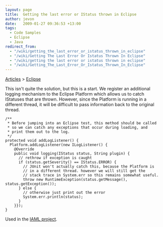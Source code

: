 ```yaml
---
layout: page
title:  Getting the last error or IStatus thrown in Eclipse
author: jevon
date:   2009-01-27 09:36:53 +13:00
tags:
  - Code Samples
  - Eclipse
  - Java
redirect_from:
  - "/wiki/getting_the_last_error_or_istatus_thrown_in_eclipse"
  - "/wiki/Getting The Last Error Or Istatus Thrown In Eclipse"
  - "/wiki/getting the last error or istatus thrown in eclipse"
  - "/wiki/Getting_The_Last_Error_Or_Istatus_Thrown_In_Eclipse"
---
```


[Articles](Articles.md) > [Eclipse](Eclipse.md)

This isn't quite the solution, but this is a start. We register an additional logging mechanism to the Eclipse Platform which allows us to catch IStatuses that are thrown. However, since the Platform is running in a different thread, it will be difficult to pass information back to the original thread.

```
/**
 * Before jumping into an Eclipse test, this method should be called
 * so we can catch any exceptions that occur during loading, and 
 * print them out to the log.
 */
protected void addLogListener() {
  Platform.addLogListener(new ILogListener() {
    @Override
    public void logging(IStatus status, String plugin) {
      // rethrow if exception is caught
      if (status.getSeverity() == IStatus.ERROR) {
        // JUnit won't actually catch this, because the Platform is
        // in a different thread. however we will still get the 
        // stack trace in System.err so this remains somewhat useful.
        throw new RuntimeException(status.getMessage(), status.getException());
      } else {        
        // otherwise just print out the error
        System.err.println(status);
      }
    }});
}
```

Used in the <a href="http://code.google.com/p/iaml/source/detail?r=400">IAML project</a>.
